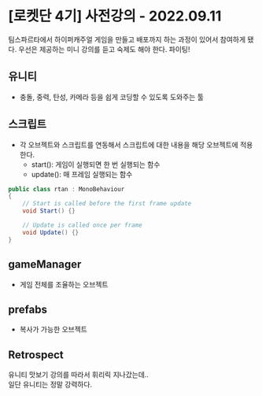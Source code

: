 # [로켓단 4기] 사전강의 - 2022.09.11

팀스파르타에서 하이퍼캐주얼 게임을 만들고 배포까지 하는 과정이 있어서 참여하게 됐다.
우선은 제공하는 미니 강의를 듣고 숙제도 해야 한다.
파이팅!

## 유니티
- 충돌, 중력, 탄성, 카메라 등을 쉽게 코딩할 수 있도록 도와주는 툴

## 스크립트
- 각 오브젝트와 스크립트를 연동해서 스크립트에 대한 내용을 해당 오브젝트에 적용한다.
  - start(): 게임이 실행되면 한 번 실행되는 함수
  - update(): 매 프레임 실행되는 함수
``` c#
public class rtan : MonoBehaviour
{
    // Start is called before the first frame update
    void Start() {}

    // Update is called once per frame
    void Update() {}
}
```

## gameManager
- 게임 전체를 조율하는 오브젝트

## prefabs
- 복사가 가능한 오브젝트

## Retrospect
유니티 맛보기 강의를 따라서 휘리릭 지나갔는데..  
일단 유니티는 정말 강력하다.